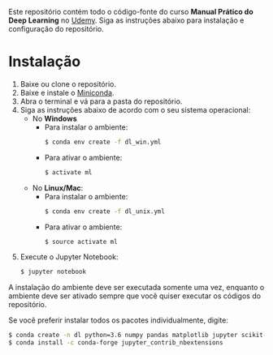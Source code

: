 Este repositório contém todo o código-fonte do curso __Manual Prático do Deep Learning__ no [Udemy](www.udemy.com/). Siga as instruções abaixo para instalação e configuração do repositório.

# Instalação

1. Baixe ou clone o repositório.
2. Baixe e instale o [Miniconda](https://conda.io/miniconda.html).
3. Abra o terminal e vá para a pasta do repositório.
4. Siga as instruções abaixo de acordo com o seu sistema operacional:
    - No __Windows__
        - Para instalar o ambiente:
            ```sh
            $ conda env create -f dl_win.yml
            ```
        - Para ativar o ambiente: 
            ```sh
            $ activate ml
            ```
    - No __Linux/Mac__:
        - Para instalar o ambiente:
            ```sh
            $ conda env create -f dl_unix.yml
            ```
        - Para ativar o ambiente: 
            ```sh
            $ source activate ml
            ```
5. Execute o Jupyter Notebook:
    ```sh
    $ jupyter notebook
    ```
A instalação do ambiente deve ser executada somente uma vez, enquanto o ambiente deve ser ativado sempre que você quiser executar os códigos do repositório.

Se você preferir instalar todos os pacotes individualmente, digite:
```sh
$ conda create -n dl python=3.6 numpy pandas matplotlib jupyter scikit-learn widgetsnbextension
$ conda install -c conda-forge jupyter_contrib_nbextensions
```